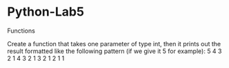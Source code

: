 # Python-Lab5
Functions

Create a function that takes one parameter of type int, then it prints out the result formatted like the following pattern (if we give it 5 for example):
5 4 3 2 1 
4 3 2 1 
3 2 1 
2 1 
1
